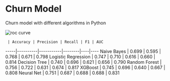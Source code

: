 # Churn Model
Churn model with different algorithms in Python

![roc curve](https://github.com/vgrabovets/churn_model/blob/master/roc_curve.png)

     | Accuracy | Precision | Recall | F1 | AUC
-----|----------|-----------|--------|----|----
Naive Bayes | 0.699 | 0.595 | 0.768 | 0.671 | 0.798
Logistic Regression | 0.747 | 0.710 | 0.616 | 0.660 | 0.814
Decision Tree | 0.740 | 0.696 | 0.621 | 0.656 | 0.790
Random Forest | 0.756 | 0.722 | 0.631 | 0.674 | 0.817
XGBoost | 0.745 | 0.696 | 0.640 | 0.667 | 0.808
Neural Net | 0.751 | 0.687 | 0.688 | 0.688 | 0.831
